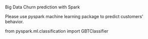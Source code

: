 Big Data Churn prediction with Spark

Please use pyspark machine learning package to predict customers' behavior.

from pyspark.ml.classification import GBTClassifier

